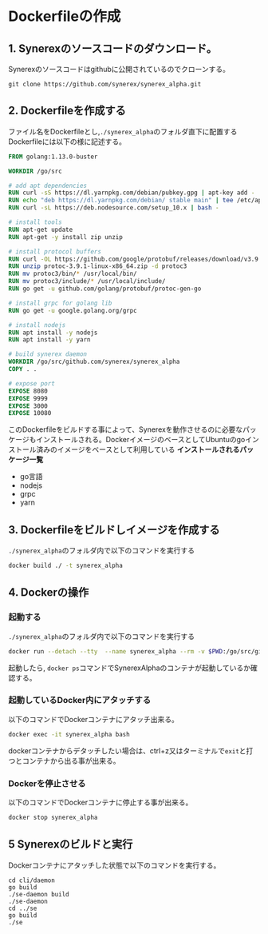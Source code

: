 # Dockerfileの作成

## 1. Synerexのソースコードのダウンロード。  
Synerexのソースコードはgithubに公開されているのでクローンする。
``` git
git clone https://github.com/synerex/synerex_alpha.git
```

## 2. Dockerfileを作成する    
ファイル名をDockerfileとし,`./synerex_alpha`のフォルダ直下に配置する
Dockerfileには以下の様に記述する。  
``` Dockerfile
FROM golang:1.13.0-buster

WORKDIR /go/src

# add apt dependencies 
RUN curl -sS https://dl.yarnpkg.com/debian/pubkey.gpg | apt-key add -
RUN echo "deb https://dl.yarnpkg.com/debian/ stable main" | tee /etc/apt/sources.list.d/yarn.list
RUN curl -sL https://deb.nodesource.com/setup_10.x | bash -

# install tools
RUN apt-get update
RUN apt-get -y install zip unzip

# install protocol buffers
RUN curl -OL https://github.com/google/protobuf/releases/download/v3.9.1/protoc-3.9.1-linux-x86_64.zip
RUN unzip protoc-3.9.1-linux-x86_64.zip -d protoc3
RUN mv protoc3/bin/* /usr/local/bin/
RUN mv protoc3/include/* /usr/local/include/
RUN go get -u github.com/golang/protobuf/protoc-gen-go

# install grpc for golang lib
RUN go get -u google.golang.org/grpc

# install nodejs
RUN apt install -y nodejs
RUN apt install -y yarn

# build synerex daemon
WORKDIR /go/src/github.com/synerex/synerex_alpha
COPY . .

# expose port
EXPOSE 8080
EXPOSE 9999
EXPOSE 3000
EXPOSE 10080
```  
このDockerfileをビルドする事によって、Synerexを動作させるのに必要なパッケージもインストールされる。DockerイメージのベースとしてUbuntuのgoインストール済みのイメージをベースとして利用している
**インストールされるパッケージ一覧**
- go言語
- nodejs
- grpc
- yarn

## 3. Dockerfileをビルドしイメージを作成する  
`./synerex_alpha`のフォルダ内で以下のコマンドを実行する
```bash
docker build ./ -t synerex_alpha
```

## 4. Dockerの操作
### 起動する  
`./synerex_alpha`のフォルダ内で以下のコマンドを実行する

```bash
docker run --detach --tty  --name synerex_alpha --rm -v $PWD:/go/src/github.com/synerex/synerex_alpha -p 8080:8080 -p 3000:3000 -p 10080:10080 synerex_alpha
```

起動したら, `docker ps`コマンドでSynerexAlphaのコンテナが起動しているか確認する。

### 起動しているDocker内にアタッチする
以下のコマンドでDockerコンテナにアタッチ出来る。  
```sh
docker exec -it synerex_alpha bash
```
dockerコンテナからデタッチしたい場合は、ctrl+z又はターミナルで`exit`と打つとコンテナから出る事が出来る。


###  Dockerを停止させる
以下のコマンドでDockerコンテナに停止する事が出来る。  
```sh
docker stop synerex_alpha
```

## 5 Synerexのビルドと実行
Dockerコンテナにアタッチした状態で以下のコマンドを実行する。  
```
cd cli/daemon
go build
./se-daemon build
./se-daemon
cd ../se
go build
./se
```